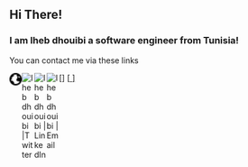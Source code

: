## Hi There! 

### I am Iheb dhouibi a software engineer from Tunisia! 

You can contact me via these links 

[<img align="left" alt="Iheb dhouibi | Portfolio" width="22px" target="_blank" src="https://raw.githubusercontent.com/iconic/open-iconic/master/svg/globe.svg" />][website]

[<img align="left" alt="Iheb dhouibi |Twitter" width="22px" target="_blank" src="https://cdn.jsdelivr.net/npm/simple-icons@v3/icons/twitter.svg" />][twitter]

[<img align="left" alt="Iheb dhouibi | LinkedIn" width="22px" target="_blank" src="https://cdn.jsdelivr.net/npm/simple-icons@3.13.0/icons/linkedin.js" />]
[<a href="mailto:iheb.dhouibi@polytechnicien.tn">
<img align="left" alt="Iheb dhouibi | Email " width="22px" src="https://camo.githubusercontent.com/c56b9d90d739795…36f6c6f722f33352f3030303030302f676d61696c2e706e67">]



[website]: https://ihebdhouibi.github.io/myportfolio/
[twitter]: https://twitter.com/dhouibi_iheb
[linkedin]: https://www.linkedin.com/in/dhouibiiheb/

